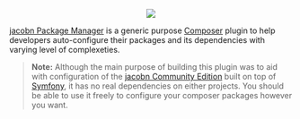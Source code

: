 <p align="center"><a href="https://www.jacobn.com/en/" target="_blank">
    <img src="https://s3-ap-southeast-1.amazonaws.com/cdn.jacobn.com/jacobn/bundles/webkuldefault/images/jacobn-wide.svg">
</a></p>

[jacobn Package Manager][1] is a generic purpose [Composer][2] plugin to help developers auto-configure their packages and its dependencies with varying level of complexeties.

>**Note:**
>Although the main purpose of building this plugin was to aid with configuration of the [jacobn Community Edition][3] built on top of [Symfony][4], it has no real dependencies on either projects. You should be able to use it freely to configure your composer packages however you want.

[1]: https://www.jacobn.com/
[2]: https://getcomposer.org/
[3]: https://github.com/jacobn/community-skeleton
[4]: https://symfony.com/